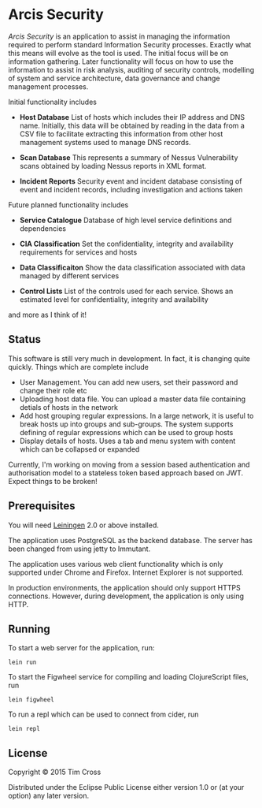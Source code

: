 # Arcis Security

*Arcis Security* is an application to assist in managing the information required to
perform standard Information Security processes. Exactly what this means will evolve
as the tool is used. The initial focus will be on information gathering. Later
functionality will focus on how to use the information to assist in risk analysis,
auditing of security controls, modelling of system and service architecture, data
governance and change management processes.

Initial functionality includes

+ **Host Database** List of hosts which includes their IP address and DNS
   name. Initially, this data will be obtained by reading in the data from a CSV
   file to facilitate extracting this information from other host management
   systems used to manage DNS records.

+ **Scan Database** This represents a summary of Nessus Vulnerability scans
   obtained by loading Nessus reports in XML format. 

+ **Incident Reports** Security event and incident database consisting of event and
   incident records, including investigation and actions taken  

Future planned functionality includes

+ **Service Catalogue** Database of high level service definitions and dependencies

+ **CIA Classification** Set the confidentiality, integrity and availability
   requirements for services and hosts

+ **Data Classificaiton** Show the data classification associated with data
   managed by different services

+ **Control Lists** List of the controls used for each service. Shows an
   estimated level for confidentiality, integrity and availability

and more as I think of it!

## Status

This software is still very much in development. In fact, it is changing quite
quickly. Things which are complete include

- User Management. You can add new users, set their password and change their
      role etc
 - Uploading host data file. You can upload a master data file containing detials of
   hosts in the network
 - Add host grouping regular expressions. In a large network, it is useful to break
   hosts up into groups and sub-groups. The system supports defining of regular
   expressions which can be used to group hosts
 - Display details of hosts. Uses a tab and menu system with content which can be
 collapsed or expanded

Currently, I'm working on moving from a session based authentication and
 authorisation model to a stateless token based approach based on JWT. Expect things
 to be broken! 

## Prerequisites

You will need [Leiningen][1] 2.0 or above installed.

The application uses PostgreSQL as the backend database. The server has been changed
from using jetty to Immutant. 

The application uses various web client functionality which is only supported under
Chrome and Firefox. Internet Explorer is not supported.

In production environments, the application should only support HTTPS
connections. However, during development, the application is only using HTTP.

[1]: https://github.com/technomancy/leiningen

## Running

To start a web server for the application, run:

    lein run

To start the Figwheel service for compiling and loading ClojureScript files, run

    lein figwheel

To run a repl which can be used to connect from cider, run

	lein repl

## License

Copyright © 2015 Tim Cross

Distributed under the Eclipse Public License either version 1.0 or (at
your option) any later version.
